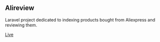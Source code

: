 ## Alireview

Laravel project dedicated to indexing products bought from Aliexpress and reviewing them.

[Live](https://alireview.grigore-alexandru.ga)
